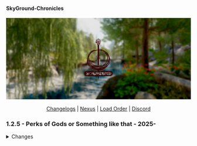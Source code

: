 #### SkyGround-Chronicles

![](https://github.com/ItzIvy05/SkyGround-Chronicles/blob/main/Resources/5.png)

<p align="center">
  <a href="https://github.com/ItzIvy05/SkyGround-Chronicles/blob/main/CHANGELOG.md">Changelogs</a> |
  <a href="https://www.nexusmods.com/skyrimspecialedition/mods/147012">Nexus</a> |
  <a href="https://loadorderlibrary.com/lists/skyground-chronicles-2">Load Order</a> |
  <a href="https://discord.gg/FB62v6whbh">Discord</a>
</p>


### 1.2.5 - Perks of Gods or Something like that - 2025-
<Details>
   <summary>Changes</summary>
   
#### New Additions
~~~
Loading Menu Overhaul
Nightgate Inn Revived
MCO - First Person Patch
Vanaheimr Mountains - 4K (Main Profile only)
Savior's Hide Replacer 2
LOD Unloading Bug Fix (Adding it back with custom script tweaks)
Contextual Crosshair - Crosshair and Detection Meter Fix
Sonderbains Steady On Stepping Bodyslides
Magicka Surge - A Magicka Spell Mod
Ivy Stendarr Beacon Overhaul
Skyland High Hrothgar - Complex Parallax Textures
Love Is In The Air - Dynamic NPC Marriages
Riften Extension - Southwoods District
AshThorn - WeelBones' Irileth Overhaul
Female Hands Redone
Xelzaz - Custom Fully Voiced Argonian Telvanni Follower
Lulu's Xelzaz - Xelzaz Visual replacer
Requiem - Xelzaz
LoreBox - Item and Spell Tooltips
Requiem Armor Insight
Nilheim - Misc Quest Expansion
Smooth Cancel Attack
Better Reach Trees
Floating Subtitles
Beards by Hvergelmir
Beards by Hvergelmir for High Poly Head 
Beards of Power
Beards of Power - 3D Real beards
Better Reach Trees - Majestic Mountains Complex Material Patch
Skyrim Souls RE - Updated
LDD - Detail Makeup - HPH
Skyrim Cut Content Restoration
Tomato's Riften and Ratway
Grand Solitude - The Walls of High King Erling
Grand Solitude Patch Collection
Grand Solitude - C.O.I.N. Bank Exchange
Drengin's Blue Palace Terrace. Renewed version
Valhalla Bridges (Meshes only)
Windhelm Walkway
Solstheim Fantasy Paper Map for FWMF
Keys Replacer
HSF Male Furniture Idles
~~~

#### Removed
~~~
Dxvk Async ENB Injector 
Don't Stay in The Water (Does not really work with 1170 and kinda cause errors)
Skyland - High Hrothgar - Parallax
Little Witch Taeka Elixi 
Celestine
Contextual Crosshair
Contextual Crosshair - Crosshair and Detection Meter Fix
Happy Little Tree - High Quality Ivy Replacer Addon (I know it looks cool but Performance profile is Performance profile)
SkyParkour v2 - Invisible Markers
Thuldor's Ivarstead and Its patches
Thuldor's Ivarstead - Botox Patch
Ivarstead Well Addon Integrated into Thuldor's Ivarstead with Notice Board
Ivy Ivarstead Well With CotN Roof for Thuldor's Ivarstead
Cancel Attack for MCO-ADXP
High Poly Canticle Tree
TB's Improved Smoke
Less Bright Teeth for Expressive Facegen Morphs
Kala's Eyes- Beast Race Edition Khajiit Argonian
~~~

#### Updated
~~~
Domino SMP to 3BA
Alternate Perspective - TrueHUD Compatibility Fix
SSE Engine Fixes (SKSE Plugin)
KreatE
ENB Extender for Skyrim
Snazzy Location Resources
Snazzy Dawnstar AIO
Snazzy Morthal AIO
COTN Dawnstar Patch Collection (RERUN)
Northern Roads - Collision and Placement Fix - Meshes
OnMagicEffectApply Replacer Effective - Skyrim Extended Cut S-and-S
Psychopatchist Purgatory
Unofficial Skyrim Special Edition Patch - USSEP
Comprehensive Attack Rate Patch - SKSE
Vanaheimr Landscapes - AIO
Comprehensive Attack Rate Patch - SKSE
Camping Modular Expansion
Water for ENB
Sovngarde Portal Requirements (SPR)
Enhanced Rocks and Mountains - Addon
Majestic Landscapes or Vanaheimr AIO
Bounty Hunter - Bounty Perks
Vanaheimr Landscapes - AIO
SkyParkour v3 - Procedural Parkour Framework (SPPF) 
The Gildergreen Grows
Alt-Tab Stuck Key Fix NG
B612 - little asteroid of useful UI components
Biggie Traits
Biggie Traits - Requiem
H.O.A. - Hyperspecific Occlusion Addon
JK's Tel Mithryn Patch Collection
Snazzy Interiors Patch Collection
Modding My Business (M.M.B)
Diverse NPC Movesets
Experience
Particle Patch
Ivy Riverwood Overhaul
Death Idle Fix
~~~

#### Fixes
~~~
Flagged all Light Bulb as Portal Strict
Fixed Bounty Hunter Perks
Fixed missing and broken animations for NPC
Fixed some NR seams
Removed some tress clipping to stuff
Fixed broken ImpExtTowershell Mesh
~~~

#### Changes
~~~
Full Knapsacks Loot overhaul now its more interesting
~~~
</Details>
